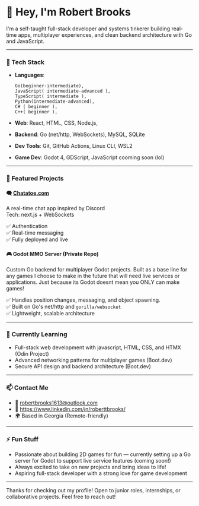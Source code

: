 # 👋 Hey, I'm Robert Brooks

I'm a self-taught full-stack developer and systems tinkerer building real-time apps, 
multiplayer experiences, and clean backend architecture with Go and JavaScript.

---

### 🧰 Tech Stack

- **Languages**:
  
      Go(beginner-intermediate),
      JavaScript( intermediate-advanced ),
      TypeScript( intermediate ),
      Python(intermediate-advanced),
      C# ( beginner ),      
      C++( beginner ),
  
- **Web**: React, HTML, CSS, Node.js, 
- **Backend**: Go (net/http, WebSockets), MySQL, SQLite
- **Dev Tools**: Git, GitHub Actions, Linux CLI, WSL2
- **Game Dev**: Godot 4, GDScript, JavaScript cooming soon (lol)
---

### 🚀 Featured Projects

#### 🗨️ [Chatatoe.com](https://chatatoe.com)
A real-time chat app inspired by Discord  
Tech: next.js + WebSockets  

✅ Authentication  
✅ Real-time messaging  
✅ Fully deployed and live

#### 🎮 Godot MMO Server (Private Repo)
Custom Go backend for multiplayer Godot projects.
Built as a base line for any games I choose to make in the future that 
will need live services or applications. Just because its Godot doesnt mean you ONLY can make games!

✅ Handles position changes, messaging, and object spawning.  
✅ Built on Go's net/http and `gorilla/websocket`  
✅ Lightweight, scalable architecture

---

### 🌱 Currently Learning
- Full-stack web development with javascript, HTML, CSS, and HTMX (Odin Project)
- Advanced networking patterns for multiplayer games (Boot.dev)
- Secure API design and backend architecture (Boot.dev)

---

### 📫 Contact Me
- 📧 robertbrooks1613@outlook.com
- 💼 https://www.linkedin.com/in/roberttbrooks/
- 🌍 Based in Georgia (Remote-friendly)

---

### ⚡ Fun Stuff
- Passionate about building 2D games for fun — currently setting up a Go server for Godot to support live service features (coming soon!)  
- Always excited to take on new projects and bring ideas to life!   
- Aspiring full-stack developer with a strong love for game development  

---

Thanks for checking out my profile! Open to junior roles, internships, or collaborative projects. Feel free to reach out!


<!--
**RobertTBrooks/roberttbrooks** is a ✨ _special_ ✨ repository because its `README.md` (this file) appears on your GitHub profile.

Here are some ideas to get you started:

- 🔭 I’m currently working on ...
- 🌱 I’m currently learning ...
- 👯 I’m looking to collaborate on ...
- 🤔 I’m looking for help with ...
- 💬 Ask me about ...
- 📫 How to reach me: ...
- 😄 Pronouns: ...
- ⚡ Fun fact: ...
-->
